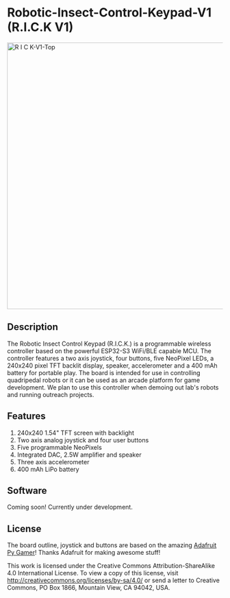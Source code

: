 # Robotic-Insect-Control-Keypad-V1 (R.I.C.K V1)

<img width="622" alt="R I C K-V1-Top" src="https://github.com/Animal-Inspired-Motion-And-Robotics-Lab/Robotic-Insect-Control-Keypad-V1/assets/91345818/da134722-099c-43f8-919d-395771569c89">

## Description

The Robotic Insect Control Keypad (R.I.C.K.) is a programmable wireless controller based on the powerful ESP32-S3 WiFi/BLE capable MCU. The controller features a two axis joystick, four buttons, five NeoPixel LEDs, a 240x240 pixel TFT backlit display, speaker, accelerometer and a 400 mAh battery for portable play. The board is intended for use in controlling quadripedal robots or it can be used as an arcade platform for game development. We plan to use this controller when demoing out lab's robots and running outreach projects.

## Features

1. 240x240 1.54" TFT screen with backlight
2. Two axis analog joystick and four user buttons
3. Five programmable NeoPixels
4. Integrated DAC, 2.5W amplifier and speaker
5. Three axis accelerometer
6.  400 mAh LiPo battery


## Software

Coming soon! Currently under development.

## License

The board outline, joystick and buttons are based on the amazing [Adafruit Py Gamer](https://www.adafruit.com/product/4242)! Thanks Adafruit for making awesome stuff!

This work is licensed under the Creative Commons Attribution-ShareAlike 4.0 International License. To view a copy of this license, visit http://creativecommons.org/licenses/by-sa/4.0/ or send a letter to Creative Commons, PO Box 1866, Mountain View, CA 94042, USA.
